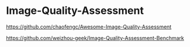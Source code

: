 # Image-Quality-Assessment



https://github.com/chaofengc/Awesome-Image-Quality-Assessment

https://github.com/weizhou-geek/Image-Quality-Assessment-Benchmark